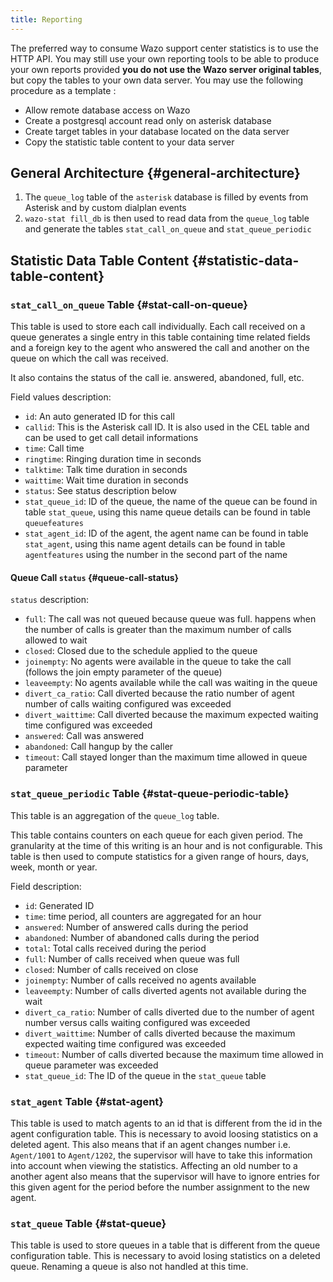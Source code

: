 ```yaml
---
title: Reporting
---
```


The preferred way to consume Wazo support center statistics is to use the HTTP API. You may still
use your own reporting tools to be able to produce your own reports provided **you do not use the
Wazo server original tables**, but copy the tables to your own data server. You may use the
following procedure as a template :

- Allow remote database access on Wazo
- Create a postgresql account read only on asterisk database
- Create target tables in your database located on the data server
- Copy the statistic table content to your data server

## General Architecture {#general-architecture}

1. The `queue_log` table of the `asterisk` database is filled by events from Asterisk and by custom
   dialplan events
2. `wazo-stat fill_db` is then used to read data from the `queue_log` table and generate the tables
   `stat_call_on_queue` and `stat_queue_periodic`

## Statistic Data Table Content {#statistic-data-table-content}

### `stat_call_on_queue` Table {#stat-call-on-queue}

This table is used to store each call individually. Each call received on a queue generates a single
entry in this table containing time related fields and a foreign key to the agent who answered the
call and another on the queue on which the call was received.

It also contains the status of the call ie. answered, abandoned, full, etc.

Field values description:

- `id`: An auto generated ID for this call
- `callid`: This is the Asterisk call ID. It is also used in the CEL table and can be used to get
  call detail informations
- `time`: Call time
- `ringtime`: Ringing duration time in seconds
- `talktime`: Talk time duration in seconds
- `waittime`: Wait time duration in seconds
- `status`: See status description below
- `stat_queue_id`: ID of the queue, the name of the queue can be found in table `stat_queue`, using
  this name queue details can be found in table `queuefeatures`
- `stat_agent_id`: ID of the agent, the agent name can be found in table `stat_agent`, using this
  name agent details can be found in table `agentfeatures` using the number in the second part of
  the name

#### Queue Call `status` {#queue-call-status}

`status` description:

- `full`: The call was not queued because queue was full. happens when the number of calls is
  greater than the maximum number of calls allowed to wait
- `closed`: Closed due to the schedule applied to the queue
- `joinempty`: No agents were available in the queue to take the call (follows the join empty
  parameter of the queue)
- `leaveempty`: No agents available while the call was waiting in the queue
- `divert_ca_ratio`: Call diverted because the ratio number of agent number of calls waiting
  configured was exceeded
- `divert_waittime`: Call diverted because the maximum expected waiting time configured was exceeded
- `answered`: Call was answered
- `abandoned`: Call hangup by the caller
- `timeout`: Call stayed longer than the maximum time allowed in queue parameter

### `stat_queue_periodic` Table {#stat-queue-periodic-table}

This table is an aggregation of the `queue_log` table.

This table contains counters on each queue for each given period. The granularity at the time of
this writing is an hour and is not configurable. This table is then used to compute statistics for a
given range of hours, days, week, month or year.

Field description:

- `id`: Generated ID
- `time`: time period, all counters are aggregated for an hour
- `answered`: Number of answered calls during the period
- `abandoned`: Number of abandoned calls during the period
- `total`: Total calls received during the period
- `full`: Number of calls received when queue was full
- `closed`: Number of calls received on close
- `joinempty`: Number of calls received no agents available
- `leaveempty`: Number of calls diverted agents not available during the wait
- `divert_ca_ratio`: Number of calls diverted due to the number of agent number versus calls waiting
  configured was exceeded
- `divert_waittime`: Number of calls diverted because the maximum expected waiting time configured
  was exceeded
- `timeout`: Number of calls diverted because the maximum time allowed in queue parameter was
  exceeded
- `stat_queue_id`: The ID of the queue in the `stat_queue` table

### `stat_agent` Table {#stat-agent}

This table is used to match agents to an id that is different from the id in the agent configuration
table. This is necessary to avoid loosing statistics on a deleted agent. This also means that if an
agent changes number i.e. `Agent/1001` to `Agent/1202`, the supervisor will have to take this information
into account when viewing the statistics. Affecting an old number to a another agent also means that
the supervisor will have to ignore entries for this given agent for the period before the number
assignment to the new agent.

### `stat_queue` Table {#stat-queue}

This table is used to store queues in a table that is different from the queue configuration table.
This is necessary to avoid losing statistics on a deleted queue. Renaming a queue is also not
handled at this time.

